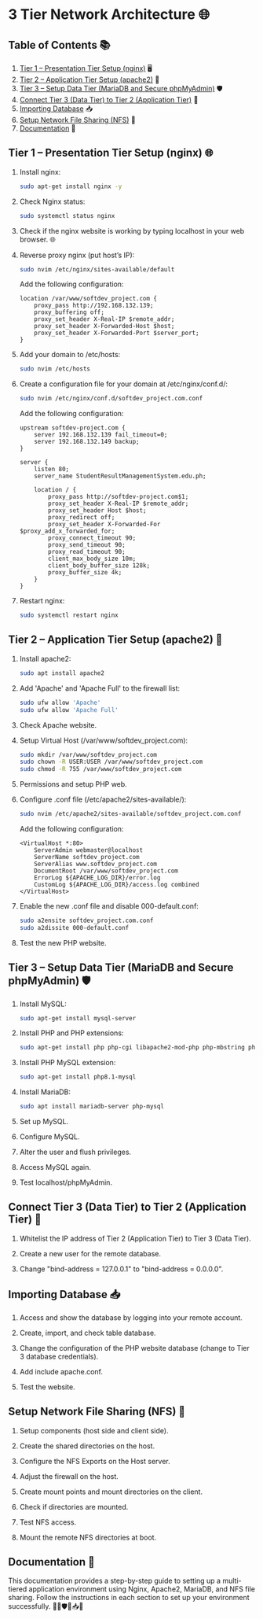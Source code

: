 # 3 Tier Network Architecture 🌐

## Table of Contents 📚
1. [Tier 1 – Presentation Tier Setup (nginx)](#tier-1--presentation-tier-setup-nginx) 🖥️
2. [Tier 2 – Application Tier Setup (apache2)](#tier-2--application-tier-setup-apache2) 🚀
3. [Tier 3 – Setup Data Tier (MariaDB and Secure phpMyAdmin)](#tier-3--setup-data-tier-mariadb-and-secure-phpmyadmin) 🛡️
4. [Connect Tier 3 (Data Tier) to Tier 2 (Application Tier)](#connect-tier-3-data-tier-to-tier-2-application-tier) 🔗
5. [Importing Database](#importing-database) 📥
6. [Setup Network File Sharing (NFS)](#setup-network-file-sharing-nfs) 📂
7. [Documentation](#documentation) 📖

## Tier 1 – Presentation Tier Setup (nginx) 🌐

1. Install nginx:
   ```bash
   sudo apt-get install nginx -y
   ```

2. Check Nginx status:
   ```bash
   sudo systemctl status nginx
   ```

3. Check if the nginx website is working by typing localhost in your web browser. 🌐

4. Reverse proxy nginx (put host’s IP):
   ```bash
   sudo nvim /etc/nginx/sites-available/default
   ```
   Add the following configuration:
   ```nginx
   location /var/www/softdev_project.com {
       proxy_pass http://192.168.132.139;
       proxy_buffering off;
       proxy_set_header X-Real-IP $remote_addr;
       proxy_set_header X-Forwarded-Host $host;
       proxy_set_header X-Forwarded-Port $server_port;
   }
   ```

5. Add your domain to /etc/hosts:
   ```bash
   sudo nvim /etc/hosts
   ```

6. Create a configuration file for your domain at /etc/nginx/conf.d/:
   ```bash
   sudo nvim /etc/nginx/conf.d/softdev_project.com.conf
   ```
   Add the following configuration:
   ```nginx
   upstream softdev-project.com {
       server 192.168.132.139 fail_timeout=0;
       server 192.168.132.149 backup;
   }

   server {
       listen 80;
       server_name StudentResultManagementSystem.edu.ph;

       location / {
           proxy_pass http://softdev-project.com$1;
           proxy_set_header X-Real-IP $remote_addr;
           proxy_set_header Host $host;
           proxy_redirect off;
           proxy_set_header X-Forwarded-For $proxy_add_x_forwarded_for;
           proxy_connect_timeout 90;
           proxy_send_timeout 90;
           proxy_read_timeout 90;
           client_max_body_size 10m;
           client_body_buffer_size 128k;
           proxy_buffer_size 4k;
       }
   }
   ```

7. Restart nginx:
   ```bash
   sudo systemctl restart nginx
   ```

## Tier 2 – Application Tier Setup (apache2) 🚀

1. Install apache2:
   ```bash
   sudo apt install apache2
   ```

2. Add 'Apache' and 'Apache Full' to the firewall list:
   ```bash
   sudo ufw allow 'Apache'
   sudo ufw allow 'Apache Full'
   ```

3. Check Apache website.

4. Setup Virtual Host (/var/www/softdev_project.com):
   ```bash
   sudo mkdir /var/www/softdev_project.com
   sudo chown -R USER:USER /var/www/softdev_project.com
   sudo chmod -R 755 /var/www/softdev_project.com
   ```

5. Permissions and setup PHP web.

6. Configure .conf file (/etc/apache2/sites-available/):
   ```bash
   sudo nvim /etc/apache2/sites-available/softdev_project.com.conf
   ```
   Add the following configuration:
   ```apacheconf
   <VirtualHost *:80>
       ServerAdmin webmaster@localhost
       ServerName softdev_project.com
       ServerAlias www.softdev_project.com
       DocumentRoot /var/www/softdev_project.com
       ErrorLog ${APACHE_LOG_DIR}/error.log
       CustomLog ${APACHE_LOG_DIR}/access.log combined
   </VirtualHost>
   ```

7. Enable the new .conf file and disable 000-default.conf:
   ```bash
   sudo a2ensite softdev_project.com.conf
   sudo a2dissite 000-default.conf
   ```

8. Test the new PHP website.

## Tier 3 – Setup Data Tier (MariaDB and Secure phpMyAdmin) 🛡️

1. Install MySQL:
   ```bash
   sudo apt-get install mysql-server
   ```

2. Install PHP and PHP extensions:
   ```bash
   sudo apt-get install php php-cgi libapache2-mod-php php-mbstring php-all-dev
   ```

3. Install PHP MySQL extension:
   ```bash
   sudo apt-get install php8.1-mysql
   ```

4. Install MariaDB:
   ```bash
   sudo apt install mariadb-server php-mysql
   ```

5. Set up MySQL.

6. Configure MySQL.

7. Alter the user and flush privileges.

8. Access MySQL again.

9. Test localhost/phpMyAdmin.

## Connect Tier 3 (Data Tier) to Tier 2 (Application Tier) 🔗

1. Whitelist the IP address of Tier 2 (Application Tier) to Tier 3 (Data Tier).

2. Create a new user for the remote database.

3. Change "bind-address = 127.0.0.1" to "bind-address = 0.0.0.0".

## Importing Database 📥

1. Access and show the database by logging into your remote account.

2. Create, import, and check table database.

3. Change the configuration of the PHP website database (change to Tier 3 database credentials).

4. Add include apache.conf.

5. Test the website.

## Setup Network File Sharing (NFS) 📂

1. Setup components (host side and client side).

2. Create the shared directories on the host.

3. Configure the NFS Exports on the Host server.

4. Adjust the firewall on the host.

5. Create mount points and mount directories on the client.

6. Check if directories are mounted.

7. Test NFS access.

8. Mount the remote NFS directories at boot.

## Documentation 📖

This documentation provides a step-by-step guide to setting up a multi-tiered application environment using Nginx, Apache2, MariaDB, and NFS file sharing. Follow the instructions in each section to set up your environment successfully. 🚀🌐🛡️🔗📥📂
